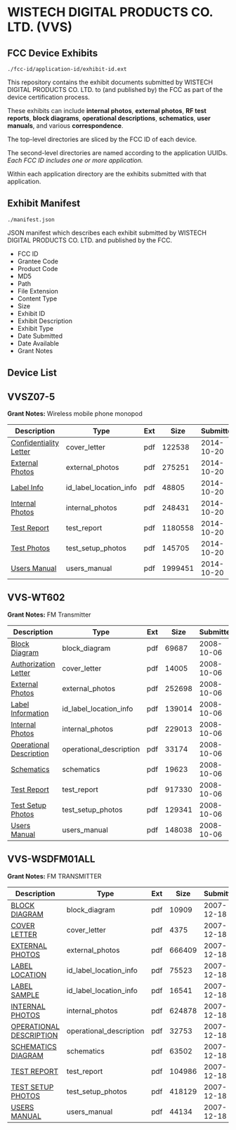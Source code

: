 # WISTECH DIGITAL PRODUCTS CO. LTD. (VVS)
## FCC Device Exhibits

```
./fcc-id/application-id/exhibit-id.ext
```

This repository contains the exhibit documents submitted by WISTECH DIGITAL PRODUCTS CO. LTD. to (and published by) the FCC as part of the device certification process.

These exhibits can include **internal photos**, **external photos**, **RF test reports**, **block diagrams**, **operational descriptions**, **schematics**, **user manuals**, and various **correspondence**.

The top-level directories are sliced by the FCC ID of each device.

The second-level directories are named according to the application UUIDs. *Each FCC ID includes one or more application.*

Within each application directory are the exhibits submitted with that application. 

## Exhibit Manifest

```
./manifest.json
```

JSON manifest which describes each exhibit submitted by WISTECH DIGITAL PRODUCTS CO. LTD. and published by the FCC.

- FCC ID
- Grantee Code
- Product Code
- MD5
- Path
- File Extension
- Content Type
- Size
- Exhibit ID
- Exhibit Description
- Exhibit Type
- Date Submitted
- Date Available
- Grant Notes

## Device List
## VVSZ07-5
**Grant Notes:** Wireless mobile phone monopod

| Description | Type | Ext | Size | Submitted | Available |
| ----------- | ---- | --- | ---- | --------- | --------- |
| [Confidentiality Letter](VVSZ07-5/d544e6ba03d2e04d7435f582a887fe19/2422184.pdf) | cover_letter | pdf | 122538 | 2014-10-20 | 2014-10-20 |
| [External Photos](VVSZ07-5/d544e6ba03d2e04d7435f582a887fe19/2422185.pdf) | external_photos | pdf | 275251 | 2014-10-20 | 2014-10-20 |
| [Label Info](VVSZ07-5/d544e6ba03d2e04d7435f582a887fe19/2422187.pdf) | id_label_location_info | pdf | 48805 | 2014-10-20 | 2014-10-20 |
| [Internal Photos](VVSZ07-5/d544e6ba03d2e04d7435f582a887fe19/2422186.pdf) | internal_photos | pdf | 248431 | 2014-10-20 | 2014-10-20 |
| [Test Report](VVSZ07-5/d544e6ba03d2e04d7435f582a887fe19/2422188.pdf) | test_report | pdf | 1180558 | 2014-10-20 | 2014-10-20 |
| [Test Photos](VVSZ07-5/d544e6ba03d2e04d7435f582a887fe19/2422189.pdf) | test_setup_photos | pdf | 145705 | 2014-10-20 | 2014-10-20 |
| [Users Manual](VVSZ07-5/d544e6ba03d2e04d7435f582a887fe19/2422190.pdf) | users_manual | pdf | 1999451 | 2014-10-20 | 2014-10-20 |
## VVS-WT602
**Grant Notes:** FM Transmitter

| Description | Type | Ext | Size | Submitted | Available |
| ----------- | ---- | --- | ---- | --------- | --------- |
| [Block Diagram](VVS-WT602/e1a753c14020ff24849c76e0c1805169/1011846.pdf) | block_diagram | pdf | 69687 | 2008-10-06 | 2008-10-06 |
| [Authorization Letter](VVS-WT602/e1a753c14020ff24849c76e0c1805169/1011845.pdf) | cover_letter | pdf | 14005 | 2008-10-06 | 2008-10-06 |
| [External Photos](VVS-WT602/e1a753c14020ff24849c76e0c1805169/1011847.pdf) | external_photos | pdf | 252698 | 2008-10-06 | 2008-10-06 |
| [Label Information](VVS-WT602/e1a753c14020ff24849c76e0c1805169/1011848.pdf) | id_label_location_info | pdf | 139014 | 2008-10-06 | 2008-10-06 |
| [Internal Photos](VVS-WT602/e1a753c14020ff24849c76e0c1805169/1011849.pdf) | internal_photos | pdf | 229013 | 2008-10-06 | 2008-10-06 |
| [Operational Description](VVS-WT602/e1a753c14020ff24849c76e0c1805169/1011851.pdf) | operational_description | pdf | 33174 | 2008-10-06 | 2008-10-06 |
| [Schematics](VVS-WT602/e1a753c14020ff24849c76e0c1805169/1011852.pdf) | schematics | pdf | 19623 | 2008-10-06 | 2008-10-06 |
| [Test Report](VVS-WT602/e1a753c14020ff24849c76e0c1805169/1011853.pdf) | test_report | pdf | 917330 | 2008-10-06 | 2008-10-06 |
| [Test Setup Photos](VVS-WT602/e1a753c14020ff24849c76e0c1805169/1011854.pdf) | test_setup_photos | pdf | 129341 | 2008-10-06 | 2008-10-06 |
| [Users Manual](VVS-WT602/e1a753c14020ff24849c76e0c1805169/1011850.pdf) | users_manual | pdf | 148038 | 2008-10-06 | 2008-10-06 |
## VVS-WSDFM01ALL
**Grant Notes:** FM TRANSMITTER

| Description | Type | Ext | Size | Submitted | Available |
| ----------- | ---- | --- | ---- | --------- | --------- |
| [BLOCK DIAGRAM](VVS-WSDFM01ALL/bd281384675935cc2ac7c031acba4541/881237.pdf) | block_diagram | pdf | 10909 | 2007-12-18 | 2007-12-18 |
| [COVER LETTER](VVS-WSDFM01ALL/bd281384675935cc2ac7c031acba4541/881239.pdf) | cover_letter | pdf | 4375 | 2007-12-18 | 2007-12-18 |
| [EXTERNAL PHOTOS](VVS-WSDFM01ALL/bd281384675935cc2ac7c031acba4541/881240.pdf) | external_photos | pdf | 666409 | 2007-12-18 | 2007-12-18 |
| [LABEL LOCATION](VVS-WSDFM01ALL/bd281384675935cc2ac7c031acba4541/881242.pdf) | id_label_location_info | pdf | 75523 | 2007-12-18 | 2007-12-18 |
| [LABEL SAMPLE](VVS-WSDFM01ALL/bd281384675935cc2ac7c031acba4541/881243.pdf) | id_label_location_info | pdf | 16541 | 2007-12-18 | 2007-12-18 |
| [INTERNAL PHOTOS](VVS-WSDFM01ALL/bd281384675935cc2ac7c031acba4541/881241.pdf) | internal_photos | pdf | 624878 | 2007-12-18 | 2007-12-18 |
| [OPERATIONAL DESCRIPTION](VVS-WSDFM01ALL/bd281384675935cc2ac7c031acba4541/881238.pdf) | operational_description | pdf | 32753 | 2007-12-18 | 2007-12-18 |
| [SCHEMATICS DIAGRAM](VVS-WSDFM01ALL/bd281384675935cc2ac7c031acba4541/881244.pdf) | schematics | pdf | 63502 | 2007-12-18 | 2007-12-18 |
| [TEST REPORT](VVS-WSDFM01ALL/bd281384675935cc2ac7c031acba4541/881245.pdf) | test_report | pdf | 104986 | 2007-12-18 | 2007-12-18 |
| [TEST SETUP PHOTOS](VVS-WSDFM01ALL/bd281384675935cc2ac7c031acba4541/881246.pdf) | test_setup_photos | pdf | 418129 | 2007-12-18 | 2007-12-18 |
| [USERS MANUAL](VVS-WSDFM01ALL/bd281384675935cc2ac7c031acba4541/881247.pdf) | users_manual | pdf | 44134 | 2007-12-18 | 2007-12-18 |
